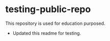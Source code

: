 # testing-public-repo
This repository is used for education purposed.
- Updated this readme for testing.
